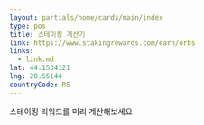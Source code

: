 ```yaml
---
layout: partials/home/cards/main/index
type: pos
title: 스테이킹 계산기
link: https://www.stakingrewards.com/earn/orbs
links:
  - link.md
lat: 44.1534121
lng: 20.55144
countryCode: RS
---
```


스테이킹 리워드를 미리 계산해보세요

